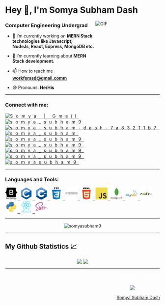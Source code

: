 <h1 align="left">Hey 👋, I'm Somya Subham Dash</h1>
<img align="right" alt="GIF" width="210x"height="220px" src="https://i.pinimg.com/originals/c5/59/c1/c559c148424a1c8ed49fb5a9372dd134.gif" />
<h3 align="left">Computer Engineering Undergrad</h3>


- 🔭 I’m currently working on **MERN Stack technologies like Javascript,** 
      <br> **NodeJs, React, Express, MongoDB etc.**

- 🌱 I’m currently learning about **MERN Stack development.**

- 📫 How to reach me **workforssd@gmail.comm**

- 😄 Pronouns: **He/His**

---

<h3 align="left">Connect with me:</h3>
<div  align="left" style=" letter-spacing:10px; ">
<a href="mailto:workforssd@gmail.com"><img align="center" alt="Somya | Gmail"  width="32px" height="27px"  src="https://cdn.dribbble.com/users/2113992/screenshots/14510264/gmail_animation.gif"/></a>
<a href="https://twitter.com/somya_subham9" target="blank"><img align="center" src="https://techcrunch.com/wp-content/uploads/2014/06/twitter-rise.gif?w=730&crop=1" alt="somya_subham9"  width="32px" height="27px" /></a>
<a href="https://linkedin.com/in/somya-subham-dash-7a83211b7" target="blank"><img align="center" src="https://i.pinimg.com/originals/de/b4/6f/deb46f02a59e3b3a2aa58fac16290d63.gif" alt="somya-subham-dash-7a83211b7"  width="32px" height="27px" /></a>
<a href="https://instagram.com/somya_subham" target="blank"><img align="center" src="https://letket.com/wp-content/uploads/2020/07/IncompleteTightDanishswedishfarmdog-max-1mb.gif" alt="somya_subham"  width="32px" height="27px" /></a>
<a href="https://www.codechef.com/users/somya_subham9" target="blank"><img align="center" src="https://static.uacdn.net/thumbnail/external-app-icons/ce4fd2180646452aa0b03c3ffa3ef8e2.png" alt="somya_subham9"  width="32px" height="27px" /></a>
<a href="https://www.hackerrank.com/somya_subham9" target="blank"><img align="center" src="https://raw.githubusercontent.com/rahuldkjain/github-profile-readme-generator/master/src/images/icons/Social/hackerrank.svg" alt="somya_subham9"  width="32px" height="27px" /></a>
<a href="https://codeforces.com/profile/somya_subham9" target="blank"><img align="center" src="https://raw.githubusercontent.com/rahuldkjain/github-profile-readme-generator/master/src/images/icons/Social/codeforces.svg" alt="somya_subham9"  width="32px" height="27px" /></a>
<a href="https://www.leetcode.com/somya_subham9" target="blank"><img align="center" src="https://raw.githubusercontent.com/rahuldkjain/github-profile-readme-generator/master/src/images/icons/Social/leet-code.svg" alt="somya_subham9"  width="32px" height="27px" /></a>
<a href="https://auth.geeksforgeeks.org/user/somyasubham9" target="blank"><img align="center" src="https://raw.githubusercontent.com/rahuldkjain/github-profile-readme-generator/master/src/images/icons/Social/geeks-for-geeks.svg" alt="somyasubham9"  width="32px" height="27px" /></a>


</div>



---

<h3 align="left">Languages and Tools:</h3>
<p style=" letter-spacing:5px;" align="left"> <a href="https://getbootstrap.com" target="_blank" rel="noreferrer"> <img src="https://raw.githubusercontent.com/devicons/devicon/master/icons/bootstrap/bootstrap-plain-wordmark.svg" alt="bootstrap"  width="40px" height="40px"/> </a> <a href="https://www.cprogramming.com/" target="_blank" rel="noreferrer"> <img src="https://raw.githubusercontent.com/devicons/devicon/master/icons/c/c-original.svg" alt="c"  width="40px" height="40px"/> </a> <a href="https://www.w3schools.com/cpp/" target="_blank" rel="noreferrer"> <img src="https://raw.githubusercontent.com/devicons/devicon/master/icons/cplusplus/cplusplus-original.svg" alt="cplusplus"  width="40px" height="40px"/> </a> <a href="https://www.w3schools.com/css/" target="_blank" rel="noreferrer"> <img src="https://raw.githubusercontent.com/devicons/devicon/master/icons/css3/css3-original-wordmark.svg" alt="css3"  width="40px" height="40px"/> </a> <a href="https://expressjs.com" target="_blank" rel="noreferrer"> <img src="https://raw.githubusercontent.com/devicons/devicon/master/icons/express/express-original-wordmark.svg" alt="express"  width="40px" height="40px"/> </a> <a href="https://www.w3.org/html/" target="_blank" rel="noreferrer"> <img src="https://raw.githubusercontent.com/devicons/devicon/master/icons/html5/html5-original-wordmark.svg" alt="html5"  width="40px" height="40px"/> </a> <a href="https://developer.mozilla.org/en-US/docs/Web/JavaScript" target="_blank" rel="noreferrer"> <img src="https://raw.githubusercontent.com/devicons/devicon/master/icons/javascript/javascript-original.svg" alt="javascript"  width="40px" height="40px"/> </a> <a href="https://www.mongodb.com/" target="_blank" rel="noreferrer"> <img src="https://raw.githubusercontent.com/devicons/devicon/master/icons/mongodb/mongodb-original-wordmark.svg" alt="mongodb"  width="40px" height="40px"/> </a> <a href="https://www.mysql.com/" target="_blank" rel="noreferrer"> <img src="https://raw.githubusercontent.com/devicons/devicon/master/icons/mysql/mysql-original-wordmark.svg" alt="mysql"  width="40px" height="40px"/> </a> <a href="https://nodejs.org" target="_blank" rel="noreferrer"> <img src="https://raw.githubusercontent.com/devicons/devicon/master/icons/nodejs/nodejs-original-wordmark.svg" alt="nodejs"  width="40px" height="40px"/> </a> <a href="https://www.python.org" target="_blank" rel="noreferrer"> <img src="https://raw.githubusercontent.com/devicons/devicon/master/icons/python/python-original.svg" alt="python"  width="40px" height="40px"/> </a> <a href="https://reactjs.org/" target="_blank" rel="noreferrer"> <img src="https://raw.githubusercontent.com/devicons/devicon/master/icons/react/react-original-wordmark.svg" alt="react"  width="40px" height="40px"/> </a> <a href="https://sass-lang.com" target="_blank" rel="noreferrer"> <img src="https://raw.githubusercontent.com/devicons/devicon/master/icons/sass/sass-original.svg" alt="sass"  width="40px" height="40px"/> </a> </p>

---

<p align="center"><img align="center" src="https://github-readme-streak-stats.herokuapp.com/?user=somyasubham9&theme=synthwave" alt="somyasubham9" /></p>

---

## My Github Statistics 📈

 <div align="center"> 
     <a href="">
      <img align="center" src="https://github-readme-stats.vercel.app/api?username=somyasubham9&&show_icons=true&theme=synthwave" />
    </a>
    <a href="">
      <img align="center" height="195px" src="https://github-readme-stats.vercel.app/api/top-langs/?username=somyasubham9&theme=synthwave&hide=glsl,python"/>
    </a>
</div


      
 </br>
 
---

<div align="right" style="color:white">

#### Thanks for visiting 💚
![VisitorCount](https://profile-counter.glitch.me/somyasubham9/count.svg)

🧉 From [Somya Subham Dash](https://github.com/somyasubham9)

</div>
